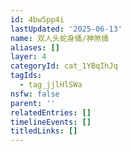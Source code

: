 ```yaml
---
id: 4bw5pp4i
lastUpdated: '2025-06-13'
name: 双人头蛇身俑/神煞俑
aliases: []
layer: 4
categoryId: cat_1YBqIhJq
tagIds:
  - tag_jjlHlSWa
nsfw: false
parent: ''
relatedEntries: []
timelineEvents: []
titledLinks: []
---
```


